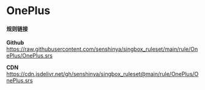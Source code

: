 # OnePlus

#### 规则链接

**Github**
https://raw.githubusercontent.com/senshinya/singbox_ruleset/main/rule/OnePlus/OnePlus.srs

**CDN**
https://cdn.jsdelivr.net/gh/senshinya/singbox_ruleset@main/rule/OnePlus/OnePlus.srs